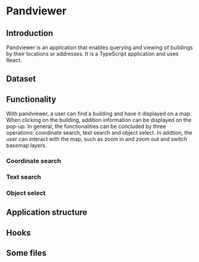 # Pandviewer

## Introduction
Pandviewer is an application that enables querying and viewing of buildings by their locations or addresses. It is a TypeScript application and uses React.
## Dataset

## Functionality
With pandviewer, a user can find a building and have it displayed on a map. When clicking on the building, addition information can be displayed on the pop-up. 
In general, the functionalities can be concluded by three operations: coordinate search, text search and object select. In addtion, the user can interact with the map, such as zoom in and zoom out and switch basemap layers.

### Coordinate search

### Text search

### Object select

## Application structure

## Hooks

## Some files